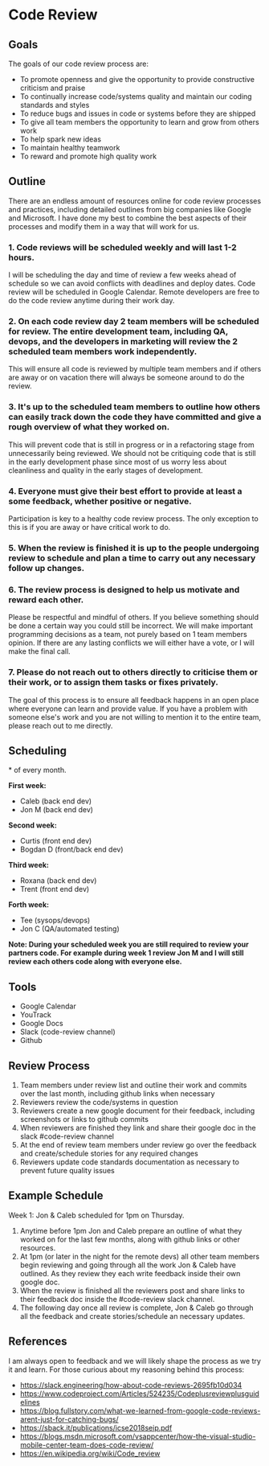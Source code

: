 # Code Review

## Goals

The goals of our code review process are:

- To promote openness and give the opportunity to provide constructive criticism and praise
- To continually increase code/systems quality and maintain our coding standards and styles
- To reduce bugs and issues in code or systems before they are shipped
- To give all team members the opportunity to learn and grow from others work
- To help spark new ideas
- To maintain healthy teamwork
- To reward and promote high quality work

## Outline

There are an endless amount of resources online for code review processes and practices, including detailed outlines from big companies like Google and Microsoft. I have done my best to combine the best aspects of their processes and modify them in a way that will work for us.

### 1. Code reviews will be scheduled weekly and will last 1-2 hours.

I will be scheduling the day and time of review a few weeks ahead of schedule so we can avoid conflicts with deadlines and deploy dates. Code review will be scheduled in Google Calendar. Remote developers are free to do the code review anytime during their work day.

### 2. On each code review day 2 team members will be scheduled for review. The entire development team, including QA, devops, and the developers in marketing will review the 2 scheduled team members work independently.

This will ensure all code is reviewed by multiple team members and if others are away or on vacation there will always be someone around to do the review.

### 3. It's up to the scheduled team members to outline how others can easily track down the code they have committed and give a rough overview of what they worked on.

This will prevent code that is still in progress or in a refactoring stage from unnecessarily being reviewed. We should not be critiquing code that is still in the early development phase since most of us worry less about cleanliness and quality in the early stages of development.

### 4. Everyone must give their best effort to provide at least a some feedback, whether positive or negative.

Participation is key to a healthy code review process. The only exception to this is if you are away or have critical work to do.

### 5. When the review is finished it is up to the people undergoing review to schedule and plan a time to carry out any necessary follow up changes.

### 6. The review process is designed to help us motivate and reward each other.

Please be respectful and mindful of others. If you believe something should be done a certain way you could still be incorrect. We will make important programming decisions as a team, not purely based on 1 team members opinion. If there are any lasting conflicts we will either have a vote, or I will make the final call.

### 7. Please do not reach out to others directly to criticise them or their work, or to assign them tasks or fixes privately.

The goal of this process is to ensure all feedback happens in an open place where everyone can learn and provide value. If you have a problem with someone else's work and you are not willing to mention it to the entire team, please reach out to me directly.

## Scheduling

\* of every month.

**First week:**
- Caleb (back end dev)
- Jon M (back end dev)

**Second week:**
- Curtis (front end dev)
- Bogdan D (front/back end dev)

**Third week:**
- Roxana (back end dev)
- Trent (front end dev)

**Forth week:**
- Tee (sysops/devops)
- Jon C (QA/automated testing)

**Note: During your scheduled week you are still required to review your partners code. For example during week 1 review Jon M and I will still review each others code along with everyone else.**

## Tools

- Google Calendar
- YouTrack
- Google Docs
- Slack (code-review channel)
- Github

## Review Process

1. Team members under review list and outline their work and commits over the last month, including github links when necessary
2. Reviewers review the code/systems in question
3. Reviewers create a new google document for their feedback, including screenshots or links to github commits
4. When reviewers are finished they link and share their google doc in the slack #code-review channel
4. At the end of review team members under review go over the feedback and create/schedule stories for any required changes
5. Reviewers update code standards documentation as necessary to prevent future quality issues

## Example Schedule

Week 1: Jon & Caleb scheduled for 1pm on Thursday.

1. Anytime before 1pm Jon and Caleb prepare an outline of what they worked on for the last few months, along with github links or other resources.
2. At 1pm (or later in the night for the remote devs) all other team members begin reviewing and going through all the work Jon & Caleb have outlined. As they review they each write feedback inside their own google doc.
3. When the review is finished all the reviewers post and share links to their feedback doc inside the #code-review slack channel.
4. The following day once all review is complete, Jon & Caleb go through all the feedback and create stories/schedule an necessary updates.

## References

I am always open to feedback and we will likely shape the process as we try it and learn. For those curious about my reasoning behind this process:

* https://slack.engineering/how-about-code-reviews-2695fb10d034
* https://www.codeproject.com/Articles/524235/Codeplusreviewplusguidelines
* https://blog.fullstory.com/what-we-learned-from-google-code-reviews-arent-just-for-catching-bugs/
* https://sback.it/publications/icse2018seip.pdf
* https://blogs.msdn.microsoft.com/vsappcenter/how-the-visual-studio-mobile-center-team-does-code-review/
* https://en.wikipedia.org/wiki/Code_review